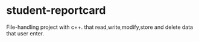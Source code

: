 # student-reportcard
File-handling project with c++. that read,write,modify,store and delete data that user enter.
